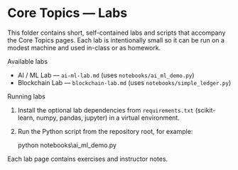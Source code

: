 # Core Topics — Labs

This folder contains short, self-contained labs and scripts that accompany the Core Topics pages. Each lab is intentionally small so it can be run on a modest machine and used in-class or as homework.

Available labs

- AI / ML Lab — `ai-ml-lab.md` (uses `notebooks/ai_ml_demo.py`)
- Blockchain Lab — `blockchain-lab.md` (uses `notebooks/simple_ledger.py`)

Running labs

1. Install the optional lab dependencies from `requirements.txt` (scikit-learn, numpy, pandas, jupyter) in a virtual environment.
2. Run the Python script from the repository root, for example:

    python notebooks\ai_ml_demo.py

Each lab page contains exercises and instructor notes.
